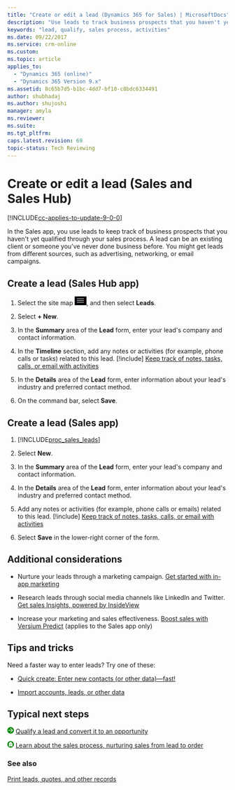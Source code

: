```yaml
---
title: "Create or edit a lead (Dynamics 365 for Sales) | MicrosoftDocs"
description: "Use leads to track business prospects that you haven't yet qualified."
keywords: "lead, qualify, sales process, activities"
ms.date: 09/22/2017
ms.service: crm-online
ms.custom: 
ms.topic: article
applies_to:
  - "Dynamics 365 (online)"
  - "Dynamics 365 Version 9.x"
ms.assetid: 8c65b7d5-b1bc-4dd7-bf10-c8bdc6334491
author: shubhadaj
ms.author: shujoshi
manager: amyla
ms.reviewer: 
ms.suite: 
ms.tgt_pltfrm: 
caps.latest.revision: 69
topic-status: Tech Reviewing
---
```


# Create or edit a lead (Sales and Sales Hub)

[!INCLUDE[cc-applies-to-update-9-0-0](../includes/cc_applies_to_update_9_0_0.md)]

[//]: # (Second sentence edit: suggested, to avoid using "it" in reference to a lead.)
In the Sales app, you use leads to keep track of business prospects that you haven't yet qualified through your sales process. A lead can be an existing client or someone you've never done business before. You might get leads from different sources, such as advertising, networking, or email campaigns.  
  
<a name="bkmk1"></a>   
## Create a lead  (Sales Hub app)
  
1. Select the site map ![Site Map icon](media/site-map-icon.png "site map icon"), and then select **Leads**. 
  
2.  Select **+ New**.  
  
3.  In the **Summary** area of the **Lead** form, enter your lead's company and contact information.  

4.	In the **Timeline** section, add any notes or activities (for example, phone calls or tasks) related to this lead. [!include[](../includes/proc-more-information.md)] [Keep track of notes, tasks, calls, or email with activities](../basics/work-with-activities.md)  
  
5.  In the **Details** area of the **Lead** form, enter information about your lead's industry and preferred contact method.  
   
6.  On the command bar, select **Save**.  

<a name="bkmk2"></a>   
## Create a lead  (Sales app)
  
1. [!INCLUDE[proc_sales_leads](../includes/proc-sales-leads.md)]  
  
2.  Select **New**.  
  
3.  In the **Summary** area of the **Lead** form, enter your lead's company and contact information.  
  
4.  In the **Details** area of the **Lead** form, enter information about your lead's industry and preferred contact method.  
  
5.  Add any notes or activities (for example, phone calls or emails) related to this lead. [!include[](../includes/proc-more-information.md)] [Keep track of notes, tasks, calls, or email with activities](../basics/work-with-activities.md)  
  
6.  Select **Save** in the lower-right corner of the form.  
    
<a name="bkmk3"></a>   
## Additional considerations  
  
-   Nurture your leads through a marketing campaign. [Get started with in-app marketing](../sales-enterprise/get-started-with-app-marketing-sales.md)  

-   Research leads through social media channels like LinkedIn and Twitter. [Get sales Insights, powered by InsideView](../insights-insideview/insights-powered-by-insideview.md)  

-   Increase your marketing and sales effectiveness.  [Boost sales with Versium Predict](../versium-predict/versium-predict.md) (applies to the Sales app only)
  

<a name="bkmk4"></a>   
## Tips and tricks  
 Need a faster way to enter leads? Try one of these:  
  
-   [Quick create: Enter new contacts (or other data)&mdash;fast!](../basics/quick-create-enter-data-fast.md)  
  
-   [Import accounts, leads, or other data](../basics/import-accounts-leads-other-data.md)  
  
<a name="bkmk5"></a>   
## Typical next steps  
 ![Right arrow button](../sales-enterprise/media/orange-right-arrow-button.png "Right arrow button") [Qualify a lead and convert it to an opportunity](../sales-enterprise/qualify-lead-convert-opportunity-sales.md)  
  
 ![Home button](../sales-enterprise/media/home-button.png "Home button") [Learn about the sales process, nurturing sales from lead to order](../sales-enterprise/nurture-sales-from-lead-order-sales.md)  
  
### See also  
[Print leads, quotes, and other records](../basics/print-leads-quotes-other-records.md)
